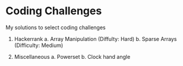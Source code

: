 # Coding Challenges
My solutions to select coding challenges

1. Hackerrank
    a. Array Manipulation   (Diffulty:   Hard)
    b. Sparse Arrays        (Difficulty: Medium)

2. Miscellaneous
    a. Powerset
    b. Clock hand angle